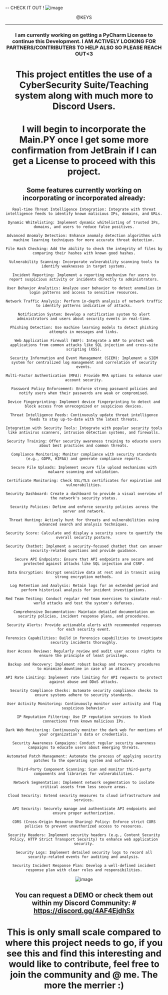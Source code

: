 -- CHECK IT OUT ! ![image](https://github.com/Ceilo/Netw3rk/assets/49612041/bba58ace-d862-42af-9b7f-2c66bfddeab0)


<center> @KEYS 

----------
### I am currently working on getting a PyCharm License to continue this Development. I AM ACTIVELY LOOKING FOR PARTNERS/CONTRIBUTERS TO HELP ALSO SO PLEASE REACH OUT<3

# This project entitles the use of a CyberSecurity Suite/Teaching system along with much more to Discord Users.

# I will begin to incorporate the Main.PY once I get some more confirmation from JetBrain if I can get a License to proceed with this project.

## Some features currently working on incorporating or incorporated already:

```
Real-time Threat Intelligence Integration: Integrate with threat intelligence feeds to identify known malicious IPs, domains, and URLs.

Dynamic Whitelisting: Implement dynamic whitelisting of trusted IPs, domains, and users to reduce false positives.

Advanced Anomaly Detection: Enhance anomaly detection algorithms with machine learning techniques for more accurate threat detection.

File Hash Checking: Add the ability to check the integrity of files by comparing their hashes with known good hashes.

Vulnerability Scanning: Incorporate vulnerability scanning tools to identify weaknesses in target systems.

Incident Reporting: Implement a reporting mechanism for users to report suspicious activity or incidents directly to administrators.

User Behavior Analytics: Analyze user behavior to detect anomalies in login patterns and access to sensitive resources.

Network Traffic Analysis: Perform in-depth analysis of network traffic to identify patterns indicative of attacks.

Notification System: Develop a notification system to alert administrators and users about security events in real-time.

Phishing Detection: Use machine learning models to detect phishing attempts in messages and links.

Web Application Firewall (WAF): Integrate a WAF to protect web applications from common attacks like SQL injection and cross-site scripting (XSS).

Security Information and Event Management (SIEM): Implement a SIEM system for centralized log management and correlation of security events.

Multi-Factor Authentication (MFA): Provide MFA options to enhance user account security.

Password Policy Enforcement: Enforce strong password policies and notify users when their passwords are weak or compromised.

Device Fingerprinting: Implement device fingerprinting to detect and block access from unrecognized or suspicious devices.

Threat Intelligence Feeds: Continuously update threat intelligence feeds to stay up-to-date with the latest threats.

Integration with Security Tools: Integrate with popular security tools like antivirus scanners, intrusion detection systems, and firewalls.

Security Training: Offer security awareness training to educate users about best practices and common threats.

Compliance Monitoring: Monitor compliance with security standards (e.g., GDPR, HIPAA) and generate compliance reports.

Secure File Uploads: Implement secure file upload mechanisms with malware scanning and validation.

Certificate Monitoring: Check SSL/TLS certificates for expiration and vulnerabilities.

Security Dashboard: Create a dashboard to provide a visual overview of the network's security status.

Security Policies: Define and enforce security policies across the server and network.

Threat Hunting: Actively hunt for threats and vulnerabilities using advanced search and analysis techniques.

Security Score: Calculate and display a security score to quantify the overall security posture.

Security Chatbot: Implement a security-focused chatbot that can answer security-related questions and provide guidance.

Secure API Endpoints: Ensure that API endpoints are secure and protected against attacks like SQL injection and CSRF.

Data Encryption: Encrypt sensitive data at rest and in transit using strong encryption methods.

Log Retention and Analysis: Retain logs for an extended period and perform historical analysis for incident investigations.

Red Team Testing: Conduct regular red team exercises to simulate real-world attacks and test the system's defenses.

Comprehensive Documentation: Maintain detailed documentation on security policies, incident response plans, and procedures.

Security Alerts: Provide actionable alerts with recommended responses for each security event.

Forensics Capabilities: Build in forensics capabilities to investigate security incidents thoroughly.

User Access Reviews: Regularly review and audit user access rights to ensure the principle of least privilege.

Backup and Recovery: Implement robust backup and recovery procedures to minimize downtime in case of an attack.

API Rate Limiting: Implement rate limiting for API requests to protect against abuse and DDoS attacks.

Security Compliance Checks: Automate security compliance checks to ensure systems adhere to security standards.

User Activity Monitoring: Continuously monitor user activity and flag suspicious behavior.

IP Reputation Filtering: Use IP reputation services to block connections from known malicious IPs.

Dark Web Monitoring: Continuously monitor the dark web for mentions of your organization's data or credentials.

Security Awareness Campaigns: Conduct regular security awareness campaigns to educate users about emerging threats.

Automated Patch Management: Automate the process of applying security patches to the operating system and software.

Third-Party Component Scanning: Scan and monitor third-party components and libraries for vulnerabilities.

Network Segmentation: Implement network segmentation to isolate critical assets from less secure areas.

Cloud Security: Extend security measures to cloud infrastructure and services.

API Security: Securely manage and authenticate API endpoints and ensure proper authorization.

CORS (Cross-Origin Resource Sharing) Policy: Enforce strict CORS policies to prevent unauthorized access to resources.

Security Headers: Implement security headers (e.g., Content Security Policy, HTTP Strict Transport Security) to enhance web application security.

Security Logs: Implement detailed security logs to record all security-related events for auditing and analysis.

Security Incident Response Plan: Develop a well-defined incident response plan with clear roles and responsibilities.
```
![image](https://github.com/Ceilo/Netw3rk/assets/49612041/ee31ad0d-3123-4b64-8326-fd2de6bba2d2)

## You can request a DEMO or check them out within my Discord Community: # https://discord.gg/4AF4EjdhSx 
# This is only small scale compared to where this project needs to go, if you see this and find this interesting and would like to contribute, feel free to join the community and @ me. The more the merrier :) 
</center>

